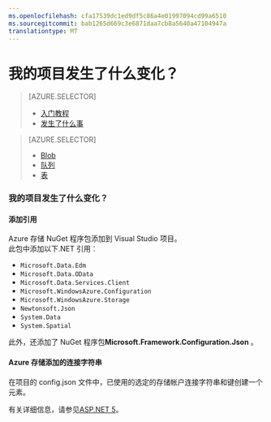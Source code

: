 ```yaml
---
ms.openlocfilehash: cfa17539dc1ed9df5c86a4e01997094cd99a6510
ms.sourcegitcommit: bab1265d669c3e6871daa7cb8a5640a47104947a
translationtype: MT
---
```

<properties
    pageTitle="开始使用 Azure 存储 |Microsoft Azure"
    description="描述 Visual Studio ASP.NET 5 项目中创建 Azure 存储时，发生了什么变化"
    services="storage"
    documentationCenter=""
    authors="patshea123"
    manager="douge"
    editor="tglee"/>

<tags
    ms.service="storage"
    ms.workload="web"
    ms.tgt_pltfrm="vs-what-happened"
    ms.devlang="na"
    ms.topic="article"
    ms.date="07/22/2015"
    ms.author="patshea"/>

# 我的项目发生了什么变化？

> [AZURE.SELECTOR]
> - [入门教程](vs-storage-aspnet5-getting-started-blobs.md)
> - [发生了什么事](vs-storage-aspnet5-what-happened.md)

> [AZURE.SELECTOR]
> - [Blob](vs-storage-aspnet5-getting-started-blobs.md)
> - [队列](vs-storage-aspnet5-getting-started-queues.md)
> - [表](vs-storage-aspnet5-getting-started-tables.md)

### 我的项目发生了什么变化？

#### 添加引用

Azure 存储 NuGet 程序包添加到 Visual Studio 项目。  
此包中添加以下.NET 引用︰

- `Microsoft.Data.Edm`
- `Microsoft.Data.OData`
- `Microsoft.Data.Services.Client`
- `Microsoft.WindowsAzure.Configuration`
- `Microsoft.WindowsAzure.Storage`
- `Newtonsoft.Json`
- `System.Data`
- `System.Spatial`

此外，还添加了 NuGet 程序包**Microsoft.Framework.Configuration.Json** 。

#### Azure 存储添加的连接字符串
在项目的 config.json 文件中，已使用的选定的存储帐户连接字符串和键创建一个元素。

有关详细信息，请参见[ASP.NET 5](http://www.asp.net/vnext)。
